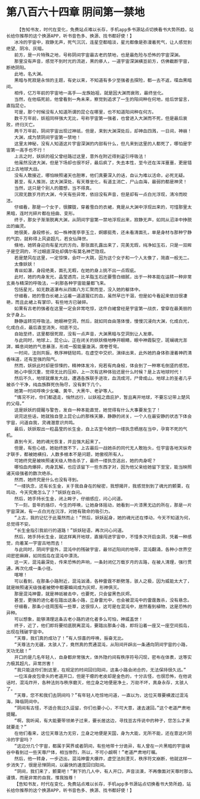 # 第八百六十四章 阴间第一禁地
        【告知书友，时代在变化，免费站点难以长存，手机app多书源站点切换看书大势所趋，站长给你推荐的这个换源APP，听书音色多、换源、找书都好使！】
       冰冷的宇宙中，寂静无声，死气沉沉，连星空都暗淡，星光都像是弥漫着死气，让人感觉到绝望、阴冷、灰暗。
       前方，是一片特殊之地，号称阴间宇宙最古老的禁地，也是最危险与恐怖的宇宙深渊。
       那里没有声音，感觉不到时光的流逝，黑的瘆人，一道宇宙深渊横亘前方，仿佛截断宇宙，断绝阴阳。
       此地，名大渊。
       黑暗与死寂是永恒的主题，有史以来，不知道有多少至强者去探险，都一去不返，喋血黑暗间。
       相传，亿万年前的宇宙地一高手——龙族始祖，就是因大渊而衰败，最终坐化。
       当然，在他临死前，他曾看到一角未来，察觉到追求了一生的阳间种在何地，给后世留言，直指昆仑。
       可是，那个时候没有人知道所谓的昆仑在哪里，也不知道阳间种在何方。
       数千万年前，妖祖同样强大无比，号称宇宙第一强者，也曾进入大渊而不死，但是最后衰败，终归灭亡。
       两千万年前，阴间宇宙出现过神祇，但是，来到大渊深处后，却神血四溅，一日间，神崩！
       大渊，成为禁阴间宇宙第一禁地！
       这里太神秘，没有人知道这片宇宙深渊的内部有什么，但凡来到这里的人都死了，哪怕是宇宙第一高手也不行！
       上古之时，妖妖的祖父曾经路过这里，意外在附近得到盗引呼吸法！
       他虽然没进大渊，但是下场却也很不好，最后疯了，失去本性，至今还在浑浑噩噩，更是错过上古地球大战。
       没有人敢接近，哪怕映照诸天也胆寒，他们真要深入的话，自认为难以活命，必死无疑。
       甚至，有人推测，这大渊深处，有天尊坐化，有道主消亡，尸山血海，最弱的都是神灵！
       当然，这只是个别人的臆想，当不得真。
       沉寂无数岁月的大渊，今天有些异常，依旧没有声音，但是却有一点白光浮现，清冷而皎洁。
       仔细看，那是一个女子，很朦胧，穿着雪白的衣裙，竟是从大渊中浮现出来的，可惜那里太黑暗，连时光碎片都在扭曲、变形。
       终于，那女子渐渐脱离大渊，从阴间宇宙第一禁地浮现出来，寂静无声，如同从沼泽中挣脱出的幽灵。
       她很美，身段修长，如一株神莲亭亭玉立，婀娜挺秀，还未看清面孔，单是身材与那种宁静的气韵，就称得上风姿超凡，若女仙降世。
       倏地，她转身迎向有星光的方向，那张面孔露出来了，完美无瑕，纯净如玉石，只是一双眸子是空洞的，不过眼底深处却偶尔有莫名神芒隐现。
       若是楚风在这里，一定惊悚，会吓一大跳，因为这个女子和一个人太像了，简直一般无二。
       太像妖妖！
       青丝如瀑，身段绝美，面孔无暇，在她的身上挑不出一点瑕疵。
       此时，她的肉身发光，晶莹透亮，比羊脂玉石还要雪白细腻，出于一种本能在运转一种非常玄奥与精深的呼吸法，一刹那各种宇宙能量都飞来。
       包括星光，如无数道瀑布从四面八方汇聚而至，没入她的躯体中。
       仔细看，她的雪白长裙上沾着一道道猩红的血，虽然早已干涸，但是如今看起来依旧很凄艳，而且此裙上有掌印，有些地方已破碎。
       如果有古老的强者在这里一定会非常吃惊，这件白裙曾经是宇宙第一战衣，曾穿在最美丽的女子身上。
       静静运转完呼吸法，她眼神空洞，然后，就如同自由落体慢，慢慢沉浸向大渊，化成白光，化成白点，最后直至消失，彻底不见。
       自始至终，这里都很死寂，没有一点声音，大渊黑暗与空洞到让人发瘆。
       与此同时，地球上，昆仑山，正在闭关的妖妖倏地睁开眼睛，眼中神霞裂空，斑斓魂光澎湃，瞬息间她的气息暴涨，形成一股能量漩涡，席卷苍穹。
       一时间，法则共振，秩序神链轻鸣，在虚空中交织，演绎出来，此外她的身体弥漫着神药清香味道，还有至强的阳气。
       然而，妖妖此时却是惊悚的，精神体发冷，宛若有肉身般，体会到了一种寒毛倒竖的感觉。
       她心中很沉重，觉得无比的压抑，上一次有这种体验还是什么时候？是上古地球时代！
       然后不久，地球就爆发大战，遭遇各族联手进攻，血流成河，尸骨成山，地球上的圣者几乎被杀个干净，纯血族群死伤殆尽，没有剩下几个。
       她第一时间呼唤少女曦、黄牛、大黑牛、老驴等人。
       “情况不对，你们都退走，悄然远行，以妖祖之鼎庇护，暂且离开地球，不要忘记带上楚风的父母。”
       这是妖妖的提醒与警告，发自一种本能直觉，她觉得有什么大事要发生了！
       说完这些话，她就独自登上昆仑山的那株天藤，静静的闭关，一个人在最安静的状态下体会宇宙，问道自我，灵魂潜意识共鸣。
       最后，妖妖取出一粒晶莹的长生金，自上古至今她的一缕执念栖居在当中，孕育不死的气机。
       直到今天，她的魂光恢复，并且强大起来了。
       但是，有些心结，她始终放不下，上古最后一战她杀的同代无人敢抬头，任宇宙各地天纵奇才联手，都被她横扫，人数多根本不是问题，她傲视所有人。
       可她终究是被映照诸天级人物击杀了，最终一缕执念逃出，她的肉身呢？
       哪怕血肉爆碎，肉身瓦解，也应该留下一些东西才对，因为他父亲给她留下至宝，能当映照诸天级强者的数次绝杀。
       然而，她终究是什么也没有寻到。
       “一缕执念，还有长生金，关于我自身在的秘密，我想揭开，我感觉到到了魂光的颤栗，在鸣动，今天究竟怎么了？”妖妖在自问。
       然后，她手持长生金，闭上眸子，仔细感应，问心问道。
       下一刻，昔年的烙印，今生的呼唤，让她身体摇动，她看到一片漆黑无边的所在，那是一片宇宙深渊，有一点白光在沉浮，对她有致命的吸引力。
       “上古，我的记忆于此戛然而止！”然后，妖妖起身，她的魂光还在悸动，今天不知道为何，总觉得不安。
       “长生金指引我前行的道路！”妖妖轻语，再次问心问道。
       然后，她手持长生金，就这样离开地球，直接闯进宇宙中，不惜多次开启虫洞，凭着一种感觉，向着某一宇宙古地而去！
       与此同时，阴间宇宙外，混沌中的残破宇宙，最邻近阳间的地带，混沌翻涌，各种小世界空间密密麻麻，如同孤岛在混沌中漂流。
       这一天，混沌最深处，传来恐怖的声响，一条封闭亿万载岁月的古路，在被人清理，强行贯通，再次化成一条小径。
       喀嚓！
       可以看到，在那条小路附近，混沌汹涌，各种雷霆不断劈落，骇人之极，因为威能太大了，就是映照诸天级强者被劈中都要瞬间成为灰烬，形神俱灭。
       那是混沌神雷，就是神祇被击中，也要死，只会留黑色灰烬。
       甚至，更强的进化者在踏出这条小路，立身雷光中，也会被混沌中的雷霆轰杀，没有悬念。
       仔细看，那条小径周围有一些草，这很惊人，这可是在混沌中，居然看到植物，这是恐怖的异种。
       可以想象，能够清理这条古老小路的进化者多么可怕，神威盖世！
       终于，近了，他们即将要彻底脱离混沌，要踏出那条小路，即将沿着一座又一座空间孤岛，出现在残破宇宙中。
       “天尊，我们真的成功了！”有人惊喜的呼唤，振奋无比。
       “天尊法力无疆，太骇人了，竟然真的贯通混沌，从阳间开辟出一条通向阴间宇宙的小路，天功无敌！”
       开口的是几名年轻人，自身都非常强大，体外隐约间有秩序符号闪现，密布在体表，这等实力极其超凡，异常厉害！
       “我只能送你们到这里，在规定的时间回归阳间，这条小路会闭合的，无法保持很久远。”
       一位浑身皮包骨头的老道开口，但是干瘪的老皮却是金色的，十分古怪，也很恐怖，在他说话时，混沌炸开，各种法则与秩序磨灭，他立身之地便是净土，万劫不坏，真身永存，太骇人了。
       “天尊，您不和我们去阴间吗？”有年轻人吃惊地问道，一直以为，这位天尊要横渡过混沌海，降临阴间中。
       “阴间有古怪，不适合我过久逗留，你们也要小心，不可大意，速去速回。”这个老道严肃地提醒。
       “啊，我听闻，有大能要带领弟子过来，要长居这边，寻找亘古传说中的种子，您怎么才来就要走？”
       在他们看来，这位天尊法力无穷，立身之地便是天国，身为大能，无所不能，还在意这片阴冷的宇宙吗？
       “这边分几个宇宙，都属于冥界或者阴间，有些地带十分诡异，有人曾在一片黑暗的宇宙峡谷中看到过一些天尊尸体，相当惨烈，所以，不可小觑啊！”老道严肃地叮嘱。
       然后，他一转身，一步迈出，混沌神雷大爆炸，虚空法则湮灭，秩序符文崩断，他就这样一步消失了，很是忌惮阴间，以最快的速度回归阳间。
       “阴间，我们来了，颤栗吧！”剩下的几人中，有人开口，声音淡漠，不再像面对天尊时那么谨慎，而是非常的自我，惟我独尊！
       【告知书友，时代在变化，免费站点难以长存，手机app多书源站点切换看书大势所趋，站长给你推荐的这个换源APP，听书音色多、换源、找书都好使！】